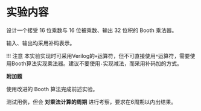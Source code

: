 # 实验内容

设计一个接受 16 位乘数与 16 位被乘数、输出 32 位积的 Booth 乘法器。

输入、输出均采用补码表示。

!!! 注意
	本实验实现时可采用Verilog的`+`运算符，但不可直接使用`*`运算符，需要使用Booth算法实现乘法器。建议不要使用`-`实现减法，而采用补码加的方式。

**附加题**

使用改进的 Booth 算法完成前述实验。

测试用例，但会 **对乘法计算的周期** 进行考察，要求在6周期以内出结果。
